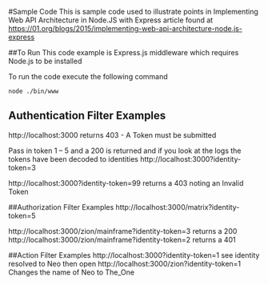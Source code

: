 #Sample Code
This is sample code used to illustrate points in  Implementing Web API Architecture in Node.JS with Express article found at https://01.org/blogs/2015/implementing-web-api-architecture-node.js-express 


##To Run
This code example is Express.js middleware which requires Node.js to be installed

To run the code execute the following command
```
node ./bin/www
```

## Authentication Filter Examples
http://localhost:3000 returns 403 - A Token must be submitted

Pass in token 1 – 5 and a 200 is returned and if you look at the logs the tokens have been decoded to identities
http://localhost:3000?identity-token=3

http://localhost:3000?identity-token=99 returns a 403 noting an Invalid Token 

##Authorization Filter Examples
http://localhost:3000/matrix?identity-token=5

http://localhost:3000/zion/mainframe?identity-token=3 returns a 200
http://localhost:3000/zion/mainframe?identity-token=2 returns a 401

##Action Filter Examples
http://localhost:3000?identity-token=1 see identity resolved to Neo then open http://localhost:3000/zion?identity-token=1 Changes the name of Neo to The_One
